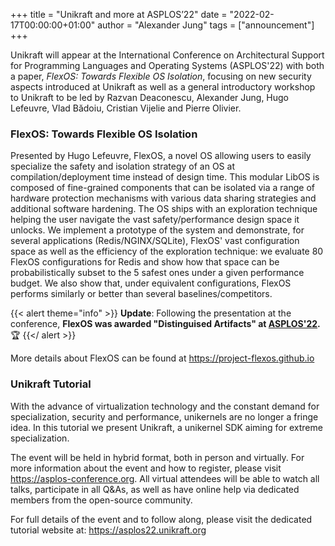 +++
title = "Unikraft and more at ASPLOS’22"
date = "2022-02-17T00:00:00+01:00"
author = "Alexander Jung"
tags = ["announcement"]
+++

Unikraft will appear at the International Conference on Architectural Support for Programming Languages and Operating Systems (ASPLOS'22) with both a paper, _FlexOS: Towards Flexible OS Isolation_, focusing on new security aspects introduced at Unikraft as well as a general introductory workshop to Unikraft to be led by Razvan Deaconescu, Alexander Jung, Hugo Lefeuvre, Vlad Bădoiu, Cristian Vijelie and Pierre Olivier.

### FlexOS: Towards Flexible OS Isolation

Presented by Hugo Lefeuvre, FlexOS, a novel OS allowing users to easily specialize the safety and isolation strategy of an OS at compilation/deployment time instead of design time.
This modular LibOS is composed of fine-grained components that can be isolated via a range of hardware protection mechanisms with various data sharing strategies and additional software hardening.
The OS ships with an exploration technique helping the user navigate the vast safety/performance design space it unlocks.
We implement a prototype of the system and demonstrate, for several applications (Redis/NGINX/SQLite), FlexOS' vast configuration space as well as the efficiency of the exploration technique: we evaluate 80 FlexOS configurations for Redis and show how that space can be probabilistically subset to the 5 safest ones under a given performance budget.
We also show that, under equivalent configurations, FlexOS performs similarly or better than several baselines/competitors.

{{< alert theme="info" >}}
**Update**: Following the presentation at the conference, **FlexOS was awarded "Distinguised Artifacts" at [ASPLOS'22](https://asplos-conference.org/2022/).** 🏆
{{</ alert >}}

More details about FlexOS can be found at https://project-flexos.github.io 

### Unikraft Tutorial

With the advance of virtualization technology and the constant demand for specialization, security and performance, unikernels are no longer a fringe idea.
In this tutorial we present Unikraft, a unikernel SDK aiming for extreme specialization.

The event will be held in hybrid format, both in person and virtually.
For more information about the event and how to register, please visit https://asplos-conference.org.
All virtual attendees will be able to watch all talks, participate in all Q&As, as well as have online help via dedicated members from the open-source community.

For full details of the event and to follow along, please visit the dedicated tutorial website at: https://asplos22.unikraft.org 
